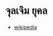 # จุลเจิม ยุคล

- [wikipedia](https://th.wikipedia.org/wiki/%E0%B8%AB%E0%B8%A1%E0%B9%88%E0%B8%AD%E0%B8%A1%E0%B9%80%E0%B8%88%E0%B9%89%E0%B8%B2%E0%B8%88%E0%B8%B8%E0%B8%A5%E0%B9%80%E0%B8%88%E0%B8%B4%E0%B8%A1_%E0%B8%A2%E0%B8%B8%E0%B8%84%E0%B8%A5)
